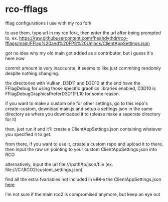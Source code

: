 # rco-fflags
fflag configurations i use with my rco fork

to use them, type url in my rco fork, then enter the url after being prompted to, ex. https://raw.githubusercontent.com/fheahdythdr/rco-fflags/main/FFlag%20and%20FPS%20Unlock/ClientAppSettings.json

got no idea why my old main got added as a contributor, but i guess it's here now

commit amount is very inaccurate, it seems to like just commiting randomly despite nothing changing.

the directories with Vulkan, D3D11 and D3D10 at the end have the FFlagDebug for using those specific graohics libraries enabled, D3D10 is FFlagDebugGraphicsPreferD3D11FL10 for some reason.

if you want to make a custom one for other settings, go to this repo's create-custom, download main.js and setup a settings.json in the same directory as where you downloaded it to (please make a seperate directory for it)

then, just run it and it'll create a ClientAppSettings.json containing whatever you specified it to get.

from there, if you want to use it, create a custom repo and upload it to there, then input the raw url pointing to your custom ClientAppSettings.json into RCO

alternatively, input the url file:///path/to/json/file (ex. file:///C:\RCO2\custom_settings.json)

find all the extra fvariables not included in ~~L8X's~~ the ClientAppSettings.json [here](https://github.com/MaximumADHD/Roblox-Client-Tracker/blob/roblox/FVariables.txt)

i'm not sure if the main rco2 is compromised anymore, but keep an eye out
